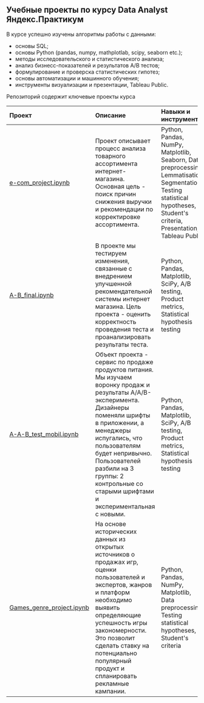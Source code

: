 ## Учебные проекты по курсу Data Analyst Яндекс.Практикум

В курсе успешно изучены алгоритмы работы с данными: 

- основы SQL;
- основы Python (pandas, numpy, mathplotlab, scipy, seaborn etc.); 
- методы исследовательского и статистического анализа;
- анализ бизнесс-показателей и результатов A/B тестов;
- формулирование и проверска статистических гипотез;
- основы автоматизации и машинного обучения;
- инструменты визуализации и презентации, Tableau Public.

Репозиторий содержит ключевые проекты курса


| Проект | Описание | Навыки и инструменты |
| :-------------------- | :-------------------- |:--------------------|
| [e-com_project.ipynb](https://github.com/PetrZh/CV_repository/blob/main/E-commerce/e-com_project.ipynb "CV_repository:") | Проект описывает процесс анализа товарного ассортимента интернет-магазина. Основная цель - поиск причин снижения выручки и рекомендации по корректировке ассортимента.| Python, Pandas, NumPy, Matplotlib, Seaborn, Data preprocessing, Lemmatisation, Segmentation, Testing statistical hypotheses, Student's criteria, Presentation, Tableau Public |
| [A-B_final.ipynb](https://github.com/PetrZh/CV_repository/blob/main/A:B%20final/A-B_final.ipynb "CV_repository:") | В проекте мы тестируем изменения, связанные с внедрением улучшенной рекомендательной системы интернет магазина. Цель проекта - оценить корректность проведения теста и проанализировать результаты теста.| Python, Pandas, Matplotlib, SciPy, A/B testing, Product metrics, Statistical hypothesis testing |
| [A-A-B_test_mobil.ipynb](https://github.com/PetrZh/CV_repository/blob/main/A-A-B%20mobil/A-A-B_test_mobil.ipynb "CV_repository:") | Объект проекта - сервис по продаже продуктов питания. Мы изучаем воронку продаж и результаты A/A/B-эксперимента. Дизайнеры поменяли шрифты в приложении, а менеджеры испугались, что пользователям будет непривычно. Пользователей разбили на 3 группы: 2 контрольные со старыми шрифтами и экспериментальная с новыми. | Python, Pandas, Matplotlib, SciPy, A/B testing, Product metrics, Statistical hypothesis testing |
| [Games_genre_project.ipynb](https://github.com/PetrZh/CV_repository/blob/main/Games_genre_project/Games_genre_project.ipynb "CV_repository:") | На основе исторических данных из открытых источников о продажах игр, оценки пользователей и экспертов, жанров и платформ необходимо выявить определяющие успешность игры закономерности. Это позволит сделать ставку на потенциально популярный продукт и спланировать рекламные кампании. | Python, Pandas, NumPy, Matplotlib, Data preprocessing, Testing statistical hypotheses, Student's criteria |
